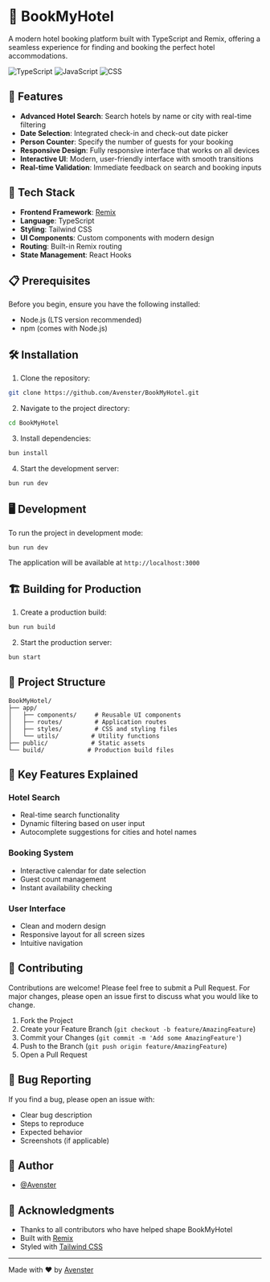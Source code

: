 

# 🏨 BookMyHotel

A modern hotel booking platform built with TypeScript and Remix, offering a seamless experience for finding and booking the perfect hotel accommodations.

![TypeScript](https://img.shields.io/badge/TypeScript-96.4%25-blue)
![JavaScript](https://img.shields.io/badge/JavaScript-3.2%25-yellow)
![CSS](https://img.shields.io/badge/CSS-0.4%25-purple)

## 🌟 Features

- **Advanced Hotel Search**: Search hotels by name or city with real-time filtering
- **Date Selection**: Integrated check-in and check-out date picker
- **Person Counter**: Specify the number of guests for your booking
- **Responsive Design**: Fully responsive interface that works on all devices
- **Interactive UI**: Modern, user-friendly interface with smooth transitions
- **Real-time Validation**: Immediate feedback on search and booking inputs

## 🚀 Tech Stack

- **Frontend Framework**: [Remix](https://remix.run/)
- **Language**: TypeScript
- **Styling**: Tailwind CSS
- **UI Components**: Custom components with modern design
- **Routing**: Built-in Remix routing
- **State Management**: React Hooks

## 📋 Prerequisites

Before you begin, ensure you have the following installed:
- Node.js (LTS version recommended)
- npm (comes with Node.js)

## 🛠️ Installation

1. Clone the repository:
```bash
git clone https://github.com/Avenster/BookMyHotel.git
```

2. Navigate to the project directory:
```bash
cd BookMyHotel
```

3. Install dependencies:
```bash
bun install
```

4. Start the development server:
```bash
bun run dev
```

## 🖥️ Development

To run the project in development mode:

```bash
bun run dev
```

The application will be available at `http://localhost:3000`

## 🏗️ Building for Production

1. Create a production build:
```bash
bun run build
```

2. Start the production server:
```bash
bun start
```

## 📁 Project Structure

```
BookMyHotel/
├── app/
│   ├── components/     # Reusable UI components
│   ├── routes/         # Application routes
│   ├── styles/         # CSS and styling files
│   └── utils/         # Utility functions
├── public/            # Static assets
└── build/            # Production build files
```

## 🔑 Key Features Explained

### Hotel Search
- Real-time search functionality
- Dynamic filtering based on user input
- Autocomplete suggestions for cities and hotel names

### Booking System
- Interactive calendar for date selection
- Guest count management
- Instant availability checking

### User Interface
- Clean and modern design
- Responsive layout for all screen sizes
- Intuitive navigation

## 🤝 Contributing

Contributions are welcome! Please feel free to submit a Pull Request. For major changes, please open an issue first to discuss what you would like to change.

1. Fork the Project
2. Create your Feature Branch (`git checkout -b feature/AmazingFeature`)
3. Commit your Changes (`git commit -m 'Add some AmazingFeature'`)
4. Push to the Branch (`git push origin feature/AmazingFeature`)
5. Open a Pull Request

## 🐛 Bug Reporting

If you find a bug, please open an issue with:
- Clear bug description
- Steps to reproduce
- Expected behavior
- Screenshots (if applicable)

## 👥 Author

- [@Avenster](https://github.com/Avenster)

## 🙏 Acknowledgments

- Thanks to all contributors who have helped shape BookMyHotel
- Built with [Remix](https://remix.run/)
- Styled with [Tailwind CSS](https://tailwindcss.com/)

---

Made with ❤️ by [Avenster](https://github.com/Avenster)

